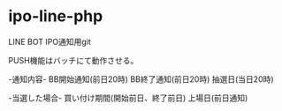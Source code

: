 # ipo-line-php
LINE BOT IPO通知用git

PUSH機能はバッチにて動作させる。

-通知内容-
BB開始通知(前日20時)
BB終了通知(前日20時)
抽選日(当日20時)

-当選した場合-
買い付け期間(開始前日、終了前日)
上場日(前日通知)